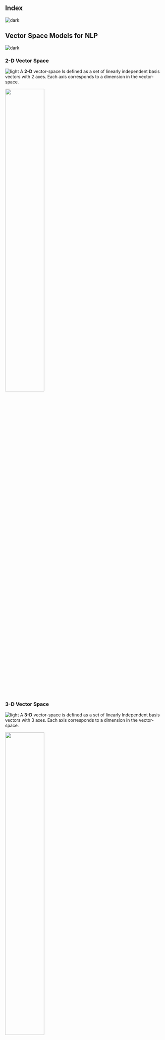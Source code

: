 ## Index
![dark](https://user-images.githubusercontent.com/12748752/132402918-976c6cc7-cc94-4267-9513-b3937504eb63.png)

## Vector Space Models for NLP
![dark](https://user-images.githubusercontent.com/12748752/132402918-976c6cc7-cc94-4267-9513-b3937504eb63.png)

### 2-D Vector Space
![light](https://user-images.githubusercontent.com/12748752/132402912-1a2a215e-de2f-4536-b28e-e75197136af9.png)
A **2-D** vector-space Is defined as a set of linearly independent basis vectors with 2 axes. Each axis corresponds to a dimension in the vector-space. 

<img src="https://user-images.githubusercontent.com/12748752/186020910-9eeae053-e951-434a-9f3e-ac812fbbf05a.png" width=50%/>

### 3-D Vector Space
![light](https://user-images.githubusercontent.com/12748752/132402912-1a2a215e-de2f-4536-b28e-e75197136af9.png)
A **3-D** vector-space is defined as a set of linearly Independent basis vectors with 3 axes. Each axis corresponds to a dimension in the vector-space.

<img src="https://user-images.githubusercontent.com/12748752/186029942-00189cf6-bb7a-4f0d-97fe-04d71b1d203f.png" width=50%/>

Linearly independent vectors of size **N** will result in **N**-dimensional axes which are mutually orthogonal to each other. 

### Vector Space model for Words
![light](https://user-images.githubusercontent.com/12748752/132402912-1a2a215e-de2f-4536-b28e-e75197136af9.png)
Let us assume that all the words in the corpus are considered as _linearly independent basis vectors_; that means, every word is different, they are not connected to any other word. 

Suppose if you are having about 300 words, all 300 words are **independent** and they have no relation to each other(considered as **_linearly independent vectors_**); that means if I do a dot product of word **a** and **b** that result would be going to be **0**. So, again we will be using the notation of v this length of your vocabulary if you consider all of them as linear and then all the vectors related to the words in the vocabulary or linearly independent.


$\large{\color{Purple} A_{3 x 6}}$
